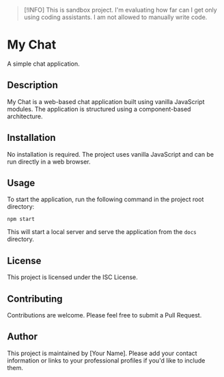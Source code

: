 > [!INFO]
> This is sandbox project. I'm evaluating how far can I get only using coding assistants. I am not allowed to manually write code.

# My Chat

A simple chat application.

## Description

My Chat is a web-based chat application built using vanilla JavaScript modules. The application is structured using a component-based architecture.

## Installation

No installation is required. The project uses vanilla JavaScript and can be run directly in a web browser.

## Usage

To start the application, run the following command in the project root directory:

```
npm start
```

This will start a local server and serve the application from the `docs` directory.

## License

This project is licensed under the ISC License.

## Contributing

Contributions are welcome. Please feel free to submit a Pull Request.

## Author

This project is maintained by [Your Name]. Please add your contact information or links to your professional profiles if you'd like to include them.
